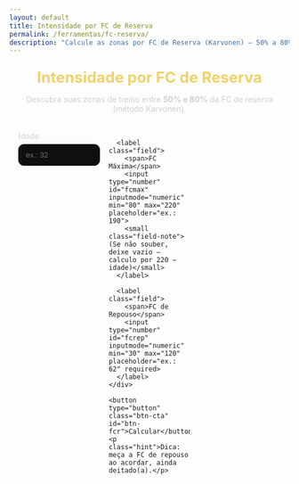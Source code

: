 ```yaml
---
layout: default
title: Intensidade por FC de Reserva
permalink: /ferramentas/fc-reserva/
description: "Calcule as zonas por FC de Reserva (Karvonen) – 50% a 80%."
---
```


<section class="tool-hero">
  <h1>Intensidade por FC de Reserva</h1>
  <p>Descubra suas zonas de treino entre <strong>50% e 80%</strong> da FC de reserva (método Karvonen).</p>
</section>

<section class="tool-card-full">
  <form id="form-fcr" class="tool-form" onsubmit="return false;" autocomplete="off">
    <div class="grid">
      <label class="field">
        <span>Idade</span>
        <input type="number" id="idade" inputmode="numeric" min="8" max="100" placeholder="ex.: 32" required>
      </label>

      <label class="field">
        <span>FC Máxima</span>
        <input type="number" id="fcmax" inputmode="numeric" min="80" max="220" placeholder="ex.: 190">
        <small class="field-note">(Se não souber, deixe vazio — calculo por 220 − idade)</small>
      </label>

      <label class="field">
        <span>FC de Repouso</span>
        <input type="number" id="fcrep" inputmode="numeric" min="30" max="120" placeholder="ex.: 62" required>
      </label>
    </div>

    <button type="button" class="btn-cta" id="btn-fcr">Calcular</button>
    <p class="hint">Dica: meça a FC de repouso ao acordar, ainda deitado(a).</p>
  </form>

  <div id="out-fcr" class="tool-out" hidden>
    <div class="out-meta">
      <div><strong>FCmáx usada:</strong> <span id="out-fcmax">—</span> bpm</div>
      <div><strong>FCrep:</strong> <span id="out-fcrep">—</span> bpm</div>
      <div><strong>FC de reserva (HRR):</strong> <span id="out-hrr">—</span> bpm</div>
    </div>

    <div class="table-wrap">
      <table class="tool-table" aria-describedby="tbl-title-fcr">
        <caption id="tbl-title-fcr" style="text-align:left;opacity:.75;padding:.5rem 0 .25rem;">
          Tabela de FC alvo por percentual da FC de reserva (Karvonen)
        </caption>
        <thead>
          <tr>
            <th>% da FC de Reserva</th>
            <th>FC Alvo (bpm)</th>
          </tr>
        </thead>
        <tbody id="tbody-fcr"></tbody>
      </table>
    </div>
  </div>
</section>

<style>
.tool-hero{max-width:860px;margin:1.5rem auto 1rem;padding:0 1rem;text-align:center}
.tool-hero h1{color:#f0d26a;font-size:1.7rem;margin:.2rem 0 .4rem}
.tool-hero p{color:#cfcfcf}

.tool-card-full{max-width:860px;margin:0 auto 2.5rem;padding:1rem}
.tool-form .grid{display:grid;gap:1rem;grid-template-columns:repeat(auto-fit,minmax(210px,1fr))}
.field{display:flex;flex-direction:column;gap:.35rem;position:relative}
.field span{color:#ddd;font-weight:600}
.field small{opacity:.7}
.field input{background:#0f0f0f;border:1px solid #222;border-radius:10px;color:#fff;padding:.7rem .8rem}
.btn-cta{margin-top:.8rem;background:#d62828;color:#fff;border:0;border-radius:10px;padding:.85rem 1rem;font-weight:700;cursor:pointer}
.btn-cta:hover{background:#ff4040}
.hint{color:#aaa;font-size:.9rem;margin:.45rem 0 0}

.tool-out{margin-top:1.2rem}
.out-meta{display:flex;flex-wrap:wrap;gap:.8rem;color:#ddd;margin-bottom:.8rem}
.out-meta div{background:#0f0f0f;border:1px solid #1f1f1f;border-radius:10px;padding:.55rem .75rem}

.table-wrap{overflow:auto;border:1px solid #1f1f1f;border-radius:12px}
.tool-table{width:100%;border-collapse:collapse;min-width:420px}
.tool-table th,.tool-table td{padding:.75rem;border-bottom:1px solid #1f1f1f}
.tool-table thead th{background:#101010;color:#f0d26a;text-align:left}
.tool-table tbody tr:hover{background:#0c0c0c}

/* Aviso discreto abaixo do campo */
.field-note{color:#999;font-size:.8rem;margin-top:.2rem;font-style:italic;opacity:.9}

/* ===== Desktop: mantém tudo alinhado mesmo com o aviso ===== */
@media (min-width: 900px){
  .tool-form .grid{
    grid-template-columns: repeat(3, 1fr);
    align-items: start;
  }
  /* não deixa o aviso empurrar a altura do cartão */
  .field{padding-bottom:1.2rem}
  .field .field-note{
    position:absolute; left:0; bottom:.1rem; margin:0;
  }
}
</style>

<script>
document.addEventListener('DOMContentLoaded', function(){
  const pctList = [50,55,60,65,70,75,80];
  const el = (id)=>document.getElementById(id);
  const round = x => Math.round(x);

  function calc() {
    const idade = parseInt(el('idade').value,10);
    const fcMaxInput = parseInt(el('fcmax').value,10);
    const fcRep = parseInt(el('fcrep').value,10);

    if (isNaN(idade)) { alert('Informe sua idade.'); return; }
    if (isNaN(fcRep)) { alert('Informe sua FC de repouso.'); return; }

    let fcMax = fcMaxInput;
    if (isNaN(fcMax)) { fcMax = 220 - idade; }

    const hrr = fcMax - fcRep;

    el('out-fcmax').textContent = fcMax;
    el('out-fcrep').textContent = fcRep;
    el('out-hrr').textContent = hrr;

    const tbody = el('tbody-fcr');
    tbody.innerHTML = '';
    pctList.forEach(p=>{
      const alvo = round(hrr * (p/100) + fcRep);
      const tr = document.createElement('tr');
      tr.innerHTML = `<td>${p}%</td><td><strong>${alvo}</strong> bpm</td>`;
      tbody.appendChild(tr);
    });

    el('out-fcr').hidden = false;
  }

  el('btn-fcr').addEventListener('click', calc);
});
</script>
